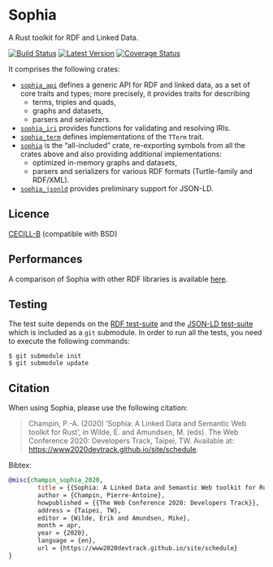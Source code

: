 # Sophia

A Rust toolkit for RDF and Linked Data.

[![Build Status](https://travis-ci.org/pchampin/sophia_rs.svg)](https://travis-ci.org/pchampin/sophia_rs)
[![Latest Version](https://img.shields.io/crates/v/sophia.svg)](https://crates.io/crates/sophia)
[![Coverage Status](https://coveralls.io/repos/github/pchampin/sophia_rs/badge.svg?branch=master)](https://coveralls.io/github/pchampin/sophia_rs?branch=master)

It comprises the following crates:

* [`sophia_api`] defines a generic API for RDF and linked data,
  as a set of core traits and types;
  more precisely, it provides traits for describing
  - terms, triples and quads,
  - graphs and datasets,
  - parsers and serializers.
* [`sophia_iri`] provides functions for validating and resolving IRIs.
* [`sophia_term`] defines implementations of the `TTerm` trait.
* [`sophia`] is the “all-included” crate,
  re-exporting symbols from all the crates above
  and also providing additional implementations:
  - optimized in-memory graphs and datasets,
  - parsers and serializers for various RDF formats (Turtle-family and RDF/XML).
* [`sophia_jsonld`] provides preliminary support for JSON-LD.

## Licence

[CECILL-B] (compatible with BSD)

## Performances

A comparison of Sophia with other RDF libraries is available
[here](https://github.com/pchampin/sophia_benchmark/blob/master/benchmark_results.ipynb).

## Testing

The test suite depends on the [RDF test-suite] and the [JSON-LD test-suite]
which is included as a `git` submodule.
In order to run all the tests, you need to execute the following commands:
```
$ git submodule init
$ git submodule update
```

## Citation

When using Sophia, please use the following citation:

> Champin, P.-A. (2020) ‘Sophia: A Linked Data and Semantic Web toolkit for Rust’, in Wilde, E. and Amundsen, M. (eds). The Web Conference 2020: Developers Track, Taipei, TW. Available at: https://www2020devtrack.github.io/site/schedule.

Bibtex:
```bibtex
@misc{champin_sophia_2020,
        title = {{Sophia: A Linked Data and Semantic Web toolkit for Rust},
        author = {Champin, Pierre-Antoine},
        howpublished = {{The Web Conference 2020: Developers Track}},
        address = {Taipei, TW},
        editor = {Wilde, Erik and Amundsen, Mike},
        month = apr,
        year = {2020},
        language = {en},
        url = {https://www2020devtrack.github.io/site/schedule}
}
```

[`sophia_api`]: https://crates.io/crates/sophia_api
[`sophia_iri`]: https://crates.io/crates/sophia_iri
[`sophia_term`]: https://crates.io/crates/sophia_term
[`sophia`]: https://crates.io/crates/sophia
[`sophia_jsonld`]: https://crates.io/crates/sophia_jsonld
[CECILL-B]: https://cecill.info/licences/Licence_CeCILL-B_V1-en.html
[RDF test-suite]: https://github.com/w3c/rdf-tests/
[JSON-LD test-suite]: https://github.com/w3c/json-ld-api/
